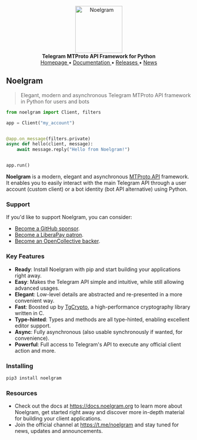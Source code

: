<p align="center">
    <a href="https://github.com/Noelgram/Noelgram">
        <img src="https://docs.Noelgram.org/_static/Noelgram.png" alt="Noelgram" width="128">
    </a>
    <br>
    <b>Telegram MTProto API Framework for Python</b>
    <br>
    <a href="https://noelgram.org">
        Homepage
    </a>
    •
    <a href="https://docs.noelgram.org">
        Documentation
    </a>
    •
    <a href="https://docs.noelgram.org/releases">
        Releases
    </a>
    •
    <a href="https://t.me/noelgram">
        News
    </a>
</p>

## Noelgram

> Elegant, modern and asynchronous Telegram MTProto API framework in Python for users and bots

``` python
from noelgram import Client, filters

app = Client("my_account")


@app.on_message(filters.private)
async def hello(client, message):
    await message.reply("Hello from Noelgram!")


app.run()
```

**Noelgram** is a modern, elegant and asynchronous [MTProto API](https://docs.noelgram.org/topics/mtproto-vs-botapi)
framework. It enables you to easily interact with the main Telegram API through a user account (custom client) or a bot
identity (bot API alternative) using Python.

### Support

If you'd like to support Noelgram, you can consider:

- [Become a GitHub sponsor](https://github.com/sponsors/delivrance).
- [Become a LiberaPay patron](https://liberapay.com/delivrance).
- [Become an OpenCollective backer](https://opencollective.com/noelgram).

### Key Features

- **Ready**: Install Noelgram with pip and start building your applications right away.
- **Easy**: Makes the Telegram API simple and intuitive, while still allowing advanced usages.
- **Elegant**: Low-level details are abstracted and re-presented in a more convenient way.
- **Fast**: Boosted up by [TgCrypto](https://github.com/noelgram/tgcrypto), a high-performance cryptography library written in C.  
- **Type-hinted**: Types and methods are all type-hinted, enabling excellent editor support.
- **Async**: Fully asynchronous (also usable synchronously if wanted, for convenience).
- **Powerful**: Full access to Telegram's API to execute any official client action and more.

### Installing

``` bash
pip3 install noelgram
```

### Resources

- Check out the docs at https://docs.noelgram.org to learn more about Noelgram, get started right
away and discover more in-depth material for building your client applications.
- Join the official channel at https://t.me/noelgram and stay tuned for news, updates and announcements.
